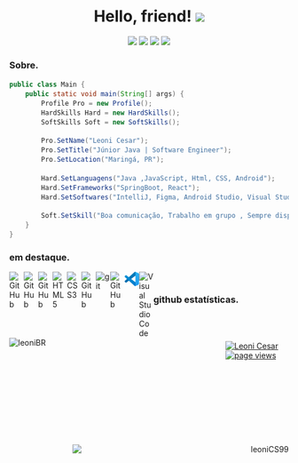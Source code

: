 <h1 align="center">
  Hello, friend!
  <a href="#"><img src="https://media.giphy.com/media/CXzRJA18RJAtmpPNBC/giphy.gif" width="48"></a>
</h1>

<p align="center">   
  <a href="mailto:leonicezar99@gmai.com" target="_blank"><img src="https://img.shields.io/badge/-Email-0D1117?style=for-the-badge&logo=gmail&logoColor=F0DB4F"></a>
  <a href="https://www.linkedin.com/in/leoni-cesar-3b3a531ba/" target="_blank"><img src="https://img.shields.io/badge/-LinkedIn-0D1117?style=for-the-badge&logo=linkedin&logoColor=F0DB4F"></a> 
  <a href=" ** " target="_blank"><img src="https://img.shields.io/badge/-Instagram-0D1117?style=for-the-badge&logo=instagram&logoColor=F0DB4F"></a>
  <a href="#" target="_blank"><img src="https://img.shields.io/badge/YouTube-0D1117?style=for-the-badge&logo=youtube&logoColor=F0DB4F"></a>
</p>



### Sobre.

```java
public class Main {
    public static void main(String[] args) {
        Profile Pro = new Profile();
        HardSkills Hard = new HardSkills();
        SoftSkills Soft = new SoftSkills();

        Pro.SetName("Leoni Cesar");
        Pro.SetTitle("Júnior Java | Software Engineer");
        Pro.SetLocation("Maringá, PR");

        Hard.SetLanguagens("Java ,JavaScript, Html, CSS, Android");
        Hard.SetFrameworks("SpringBoot, React");
        Hard.SetSoftwares("IntelliJ, Figma, Android Studio, Visual Studio Code");

        Soft.SetSkill("Boa comunicação, Trabalho em grupo , Sempre disposto a aprender ,Pro-ativo");
    }
}

```


### em destaque.
<a target="_blank" rel="noopener noreferrer" href="https://www.w3schools.com/js/"><img align="left" alt="GitHub" width="26px" src="https://cdn.jsdelivr.net/gh/devicons/devicon/icons/java/java-original.svg" style="max-width: 100%;"></a>
<a target="_blank" rel="noopener noreferrer" href="https://www.w3schools.com/js/"><img align="left" alt="GitHub" width="26px" src="https://cdn.jsdelivr.net/gh/devicons/devicon/icons/spring/spring-original.svg" style="max-width: 100%;"></a>
<a target="_blank" rel="noopener noreferrer" href="https://www.w3schools.com/js/"><img align="left" alt="GitHub" width="26px" src="https://cdn.iconscout.com/icon/free/png-64/javascript-2752148-2284965.png" style="max-width: 100%;"></a>
<p dir="auto"><a href="https://www.w3schools.com/html/default.asp" rel="nofollow"><img align="left" alt="HTML5" width="26px" src="https://cdn.iconscout.com/icon/free/png-64/html-2752158-2284975.png" style="max-width: 100%;"></a>
<a href="https://www.w3schools.com/css/" rel="nofollow"><img align="left" alt="CSS3" width="26px" src="https://cdn.iconscout.com/icon/free/png-64/css3-11-1175239.png" style="max-width: 100%;"></a>
<a target="_blank" rel="noopener noreferrer" href="https://pt-br.reactjs.org/"><img align="left" alt="GitHub" width="26px" src="https://cdn.iconscout.com/icon/free/png-64/react-3-1175109.png" style="max-width: 100%;"></a>
<a href="https://git-scm.com/" rel="nofollow"> <img align="left" alt="git" width="26px" src="https://camo.githubusercontent.com/fbfcb9e3dc648adc93bef37c718db16c52f617ad055a26de6dc3c21865c3321d/68747470733a2f2f7777772e766563746f726c6f676f2e7a6f6e652f6c6f676f732f6769742d73636d2f6769742d73636d2d69636f6e2e737667" data-canonical-src="https://cdn.jsdelivr.net/gh/devicons/devicon/icons/github/github-original-wordmark.svg" style="max-width: 100%;"> </a>
<a target="_blank" rel="noopener noreferrer" href="https://github.com/danilloubr?tab=repositories"><img align="left" alt="GitHub" width="26px" src="https://cdn.iconscout.com/icon/free/png-64/developer-tool-1889493-1597553.png" style="max-width: 100%;"></a>
<img align="left" alt="Visual Studio Code" width="26px" src="https://raw.githubusercontent.com/github/explore/80688e429a7d4ef2fca1e82350fe8e3517d3494d/topics/visual-studio-code/visual-studio-code.png" />
 <img align="left" alt="Visual Studio Code" width="26px" src="https://cdn.jsdelivr.net/gh/devicons/devicon/icons/intellij/intellij-original.svg" />
</a>



<br></p>

###  github estatísticas.

  <div align="center" style={ display: "flex"}>
  <p align="left"  >
    <a href="https://github.com/leoniCS99"><img align="left" src="https://github-readme-stats.vercel.app/api?username=leoniCS99&show_icons=true&locale=en&theme=algolia" alt="leoniBR" height="192px" width="390px" padding="0px"/></a>
	</p>
	<p  align="right" >
	  <img align="right" src="https://github-readme-stats.vercel.app/api/top-langs?username=leoniCS99&show_icons=true&locale=en&layout=compact&theme=algolia" alt="leoniCS99" height="192px" width="390px" padding="0px" />
	</p>
  <br/>
  
  </div>
  </p>




  <br/>
   <a href="https://github.com/leoniCS99"><img alt="Leoni Cesar" src="https://activity-graph.herokuapp.com/graph?username=leoniCS99&custom_title=leoniCS99's%20Contribution%20Graph&theme=react-dark" /></a>
  <br/>
  
   <a href="https://github.com/leoniCS99">
    <img src="https://komarev.com/ghpvc/?username=leoniCS99" alt="page views" />
 </a>


